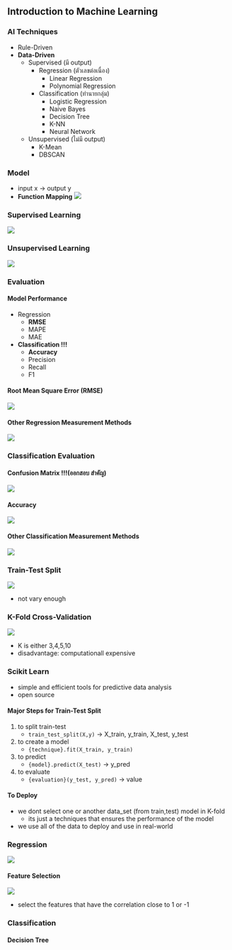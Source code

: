## Introduction to Machine Learning

### AI Techniques
- Rule-Driven
- **Data-Driven**
	- Supervised (มี output)
		- Regression (ตัวเลขต่อเนื่อง)
			- Linear Regression
			- Polynomial Regression
		- Classification (ทำนายกลุ่ม)
			- Logistic Regression
			- Naive Bayes
			- Decision Tree
			- K-NN
			- Neural Network
	- Unsupervised (ไม่มี output)
		- K-Mean
		- DBSCAN

### Model
- input x -> output y
- **Function Mapping**
![](https://media.discordapp.net/attachments/1014398974649708624/1072400183515697202/image.png?width=1440&height=685)

### Supervised Learning
![](https://media.discordapp.net/attachments/1014398974649708624/1072401283794870373/image.png?width=1440&height=579)

### Unsupervised Learning
![](https://media.discordapp.net/attachments/1014398974649708624/1072401435125350420/image.png?width=1440&height=537)

### Evaluation

#### Model Performance
- Regression
	- **RMSE**
	- MAPE
	- MAE
- **Classification !!!**
	- **Accuracy**
	- Precision
	- Recall
	- F1

#### Root Mean Square Error (RMSE)
![](https://media.discordapp.net/attachments/1014398974649708624/1072402178188255242/image.png?width=1440&height=587)

#### Other Regression Measurement Methods
![](https://media.discordapp.net/attachments/1014398974649708624/1072402621316477008/image.png?width=865&height=685)

### Classification Evaluation

#### Confusion Matrix !!!(ออกสอบ สำคัญ)
![](https://media.discordapp.net/attachments/1014398974649708624/1072403317910687754/image.png)

#### Accuracy
![](https://media.discordapp.net/attachments/1014398974649708624/1072403452669476874/image.png?width=1440&height=574)

#### Other Classification Measurement Methods
![](https://media.discordapp.net/attachments/1014398974649708624/1072403620051550208/image.png?width=1440&height=634)

### Train-Test Split
![](https://media.discordapp.net/attachments/1014398974649708624/1072407869279977493/image.png?width=1440&height=613)
- not vary enough

### K-Fold Cross-Validation
![](https://media.discordapp.net/attachments/1014398974649708624/1072408296629207100/image.png?width=1291&height=685)
- K is either 3,4,5,10
- disadvantage: computationall expensive

### Scikit Learn
- simple and efficient tools for predictive data analysis
- open source

#### Major Steps for Train-Test Split
1. to split train-test
	- `train_test_split(X,y)` -> X_train, y_train, X_test, y_test
2. to create a model
	- `{technique}.fit(X_train, y_train)`
3. to predict
	- `{model}.predict(X_test)` -> y_pred
4. to evaluate
	- `{evaluation}(y_test, y_pred)` -> value

#### To Deploy
- we dont select one or another data_set (from train,test) model in K-fold
	- its just a techniques that ensures the performance of the model
- we use all of the data to deploy and use in real-world

### Regression
![](https://media.discordapp.net/attachments/1014398974649708624/1072414297189253200/image.png?width=1440&height=668)
#### Feature Selection
![](https://media.discordapp.net/attachments/1014398974649708624/1072415289897144360/image.png?width=1440&height=587)
- select the features that have the correlation close to 1 or -1

### Classification
#### Decision Tree
